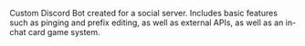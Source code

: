 Custom Discord Bot created for a social server. Includes basic features such as pinging and prefix editing, as well as external APIs, as well as an in-chat card game system.
